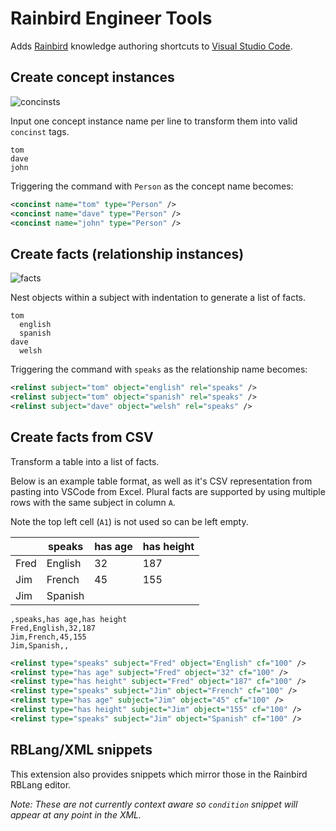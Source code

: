 # Rainbird Engineer Tools
Adds [Rainbird](https://rainbird.ai/) knowledge authoring shortcuts to [Visual Studio Code](https://code.visualstudio.com/).

## Create concept instances
![concinsts](https://user-images.githubusercontent.com/9257001/46398240-7c03b780-c6ec-11e8-9efc-8a2b8d8cf44d.gif)


Input one concept instance name per line to transform them into valid `concinst` tags.

```
tom
dave
john
```

Triggering the command with `Person` as the concept name becomes:

```xml
<concinst name="tom" type="Person" />
<concinst name="dave" type="Person" />
<concinst name="john" type="Person" />
```

## Create facts (relationship instances)
![facts](https://user-images.githubusercontent.com/9257001/46398173-4ced4600-c6ec-11e8-9384-926709ccf875.gif)

Nest objects within a subject with indentation to generate a list of facts.

```
tom
  english
  spanish
dave
  welsh
```

Triggering the command with `speaks` as the relationship name becomes:

```xml
<relinst subject="tom" object="english" rel="speaks" />
<relinst subject="tom" object="spanish" rel="speaks" />
<relinst subject="dave" object="welsh" rel="speaks" />
```

## Create facts from CSV

Transform a table into a list of facts.

Below is an example table format, as well as it's CSV representation from pasting into VSCode from Excel. Plural facts are supported by using multiple rows with the same subject in column `A`.

Note the top left cell (`A1`) is not used so can be left empty.

| |speaks|has age|has height|
|---|---|---|---|
|Fred|English|32|187|
|Jim|French|45|155|
|Jim|Spanish|||

```csv
,speaks,has age,has height
Fred,English,32,187
Jim,French,45,155
Jim,Spanish,,
```

```xml
<relinst type="speaks" subject="Fred" object="English" cf="100" />
<relinst type="has age" subject="Fred" object="32" cf="100" />
<relinst type="has height" subject="Fred" object="187" cf="100" />
<relinst type="speaks" subject="Jim" object="French" cf="100" />
<relinst type="has age" subject="Jim" object="45" cf="100" />
<relinst type="has height" subject="Jim" object="155" cf="100" />
<relinst type="speaks" subject="Jim" object="Spanish" cf="100" />
```

## RBLang/XML snippets

This extension also provides snippets which mirror those in the Rainbird RBLang editor.

*Note: These are not currently context aware so `condition` snippet will appear at any point in the XML.*
